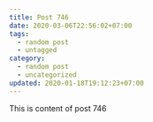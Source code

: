 ```yaml
---
title: Post 746
date: 2020-03-06T22:56:02+07:00
tags:
  - random post
  - untagged
category:
  - random post
  - uncategorized
updated: 2020-01-18T19:12:23+07:00
---
```

This is content of post 746